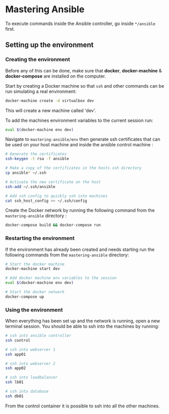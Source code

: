# Mastering Ansible

To execute commands inside the Ansible controller, go inside `*/ansible` first.

## Setting up the environment

### Creating the environment

Before any of this can be done, make sure that __docker__, __docker-machine__
& __docker-compose__ are installed on the computer.

Start by creating a Docker machine so that `ssh` and other commands can be run
simulating a real environment:

```sh
docker-machine create -d virtualbox dev
```

This will create a new machine called 'dev'.

To add the machines environment variables to the current session run:

```sh
eval $(docker-machine env dev)
```

Navigate to `mastering-ansible/env` then generate ssh certificates that can be
used on your host machine and inside the ansible control machine :

```sh
# Generate the certificates
ssh-keygen -t rsa -f ansible

# Make a copy of the certificates in the hosts ssh directory
cp ansible* ~/.ssh

# Activate the new certificate on the host
ssh-add ~/.ssh/ansible

# Add ssh config to quickly ssh into machines
cat ssh_host_config >> ~/.ssh/config
```

Create the Docker network by running the following command from the
`mastering-ansible` directory :

```sh
docker-compose build && docker-compose run
```

### Restarting the environment

If the environment has already been created and needs starting run the following
commands from the `mastering-ansible` directory:

```sh
# Start the docker machine
docker-machine start dev

# Add docker machine env variables to the session
eval $(docker-machine env dev)

# Start the docker network
docker-compose up
```

### Using the environment

When everything has been set up and the network is running, open a new terminal
session. You should be able to ssh into the machines by running:

```sh
# ssh into ansible controller
ssh control

# ssh into webserver 1
ssh app01

# ssh into webserver 2
ssh app02

# ssh into loadbalancer
ssh lb01

# ssh into database
ssh db01
```

From the control container it is possible to ssh into all the other machines.
